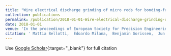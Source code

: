 ```yaml
---
title: "Wire electrical discharge grinding of micro rods for bonding-free fabrication of soft pneumatic micro actuators"
collection: publications
permalink: /publication/2018-01-01-Wire-electrical-discharge-grinding-of-micro-rods-for-bonding-free-fabrication-of-soft-pneumatic-micro-actuators
date: 2018-01-01
venue: 'In the proceedings of European Society for Precision Engineering and Nanotechnology, Conference Proceedings-18th International Conference and Exhibition'
citation: ' Mattia Bellotti,  Edoardo Milana,  Benjamin Gorissen,  Jun Qian,  Dominiek Reynaerts, &quot;Wire electrical discharge grinding of micro rods for bonding-free fabrication of soft pneumatic micro actuators.&quot; In the proceedings of European Society for Precision Engineering and Nanotechnology, Conference Proceedings-18th International Conference and Exhibition, 2018.'
---
```

Use [Google Scholar](https://scholar.google.com/scholar?q=Wire+electrical+discharge+grinding+of+micro+rods+for+bonding+free+fabrication+of+soft+pneumatic+micro+actuators){:target="_blank"} for full citation